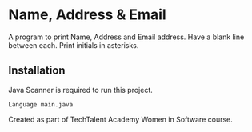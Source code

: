 # Name, Address & Email
A program to print Name, Address and Email address.
Have a blank line between each.
Print initials in asterisks.

## Installation
Java Scanner is required to run this project.
```
Language main.java
```

Created as part of TechTalent Academy Women in Software course.